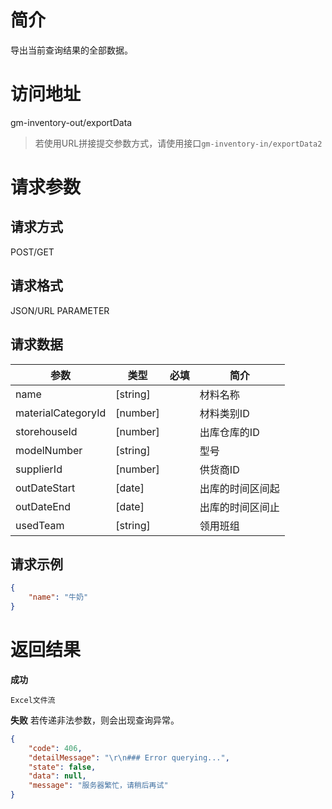 # 简介
导出当前查询结果的全部数据。

# 访问地址
gm-inventory-out/exportData

> 若使用URL拼接提交参数方式，请使用接口`gm-inventory-in/exportData2`

# 请求参数

## 请求方式
POST/GET

## 请求格式
JSON/URL PARAMETER

## 请求数据
|参数|类型|必填|简介|
|-|-|-|-|
|name|[string]||材料名称|
|materialCategoryId|[number]||材料类别ID|
|storehouseId|[number]||出库仓库的ID|
|modelNumber|[string]||型号|
|supplierId|[number]||供货商ID|
|outDateStart|[date]||出库的时间区间起|
|outDateEnd|[date]||出库的时间区间止|
|usedTeam|[string]||领用班组|


## 请求示例
```json
{
	"name": "牛奶"
}
```

# 返回结果
**成功**
```
Excel文件流
```

**失败**
若传递非法参数，则会出现查询异常。
```json
{
    "code": 406,
    "detailMessage": "\r\n### Error querying...",
    "state": false,
    "data": null,
    "message": "服务器繁忙，请稍后再试"
}
```
